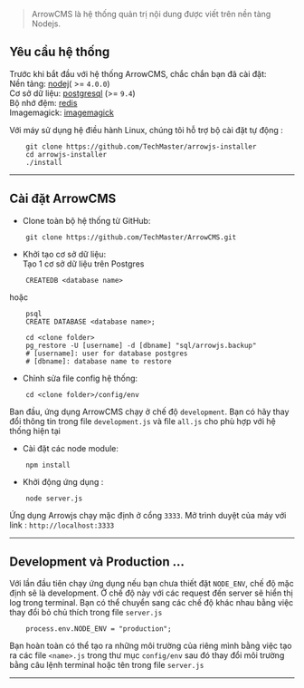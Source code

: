 > ArrowCMS là hệ thống quản trị nội dung được viết trên nền tàng Nodejs. 

## Yêu cầu hệ thống

Trước khi bắt đầu với hệ thống ArrowCMS, chắc chắn bạn đã cài đặt:  
Nền tảng: [nodej](https://nodejs.org/en/)( >= `4.0.0`)   
Cơ sở dữ liệu: [postgresql](http://www.postgresql.org/) (>= `9.4`)  
Bộ nhớ đệm: [redis](http://redis.io/)   
Imagemagick: [imagemagick](http://www.imagemagick.org/)  

Với máy sử dụng hệ điều hành Linux, chúng tôi hỗ trợ bộ cài đặt tự động :
```
    git clone https://github.com/TechMaster/arrowjs-installer
    cd arrowjs-installer
    ./install
```
-----
## Cài đặt ArrowCMS

- Clone toàn bộ hệ thống từ GitHub:
```
    git clone https://github.com/TechMaster/ArrowCMS.git
```
-  Khởi tạo cơ sở dữ liệu:  
    Tạo 1 cơ sở dữ liệu trên Postgres
```
    CREATEDB <database name>
```
hoặc
```
    psql
    CREATE DATABASE <database name>;
```

```
    cd <clone folder>
    pg_restore -U [username] -d [dbname] "sql/arrowjs.backup"
    # [username]: user for database postgres
    # [dbname]: database name to restore
```
- Chỉnh sửa file config hệ thống:

```
    cd <clone folder>/config/env
```
Ban đầu, ứng dụng ArrowCMS chạy ở chế độ `development`. Bạn có hãy thay đổi thông tin trong file `development.js` và file `all.js` cho phù hợp với hệ thống hiện tại

- Cài đặt các node module:

```
    npm install
```

- Khởi động ứng dụng : 

```
    node server.js
```
Ứng dụng Arrowjs chạy mặc định ở cổng `3333`. Mở trình duyệt của máy với link : `http://localhost:3333`

-----

## Development và Production ...

Với lần đầu tiên chạy ứng dụng nếu bạn chưa thiết đặt `NODE_ENV`, chế độ mặc định sẽ là development. Ở chế độ này với các request đến server sẽ hiển thị log trong terminal.
Bạn có thể chuyển sang các chế độ khác nhau bằng việc thay đổi bỏ chủ thích trong file `server.js`

```
    process.env.NODE_ENV = "production";
```
Bạn hoàn toàn có thể tạo ra những môi trường của riêng mình bằng việc tạo ra các file `<name>.js` trong thư mục `config/env` sau đó thay đổi  môi trường bằng câu lệnh terminal hoặc 
tên trong file `server.js`

-----
